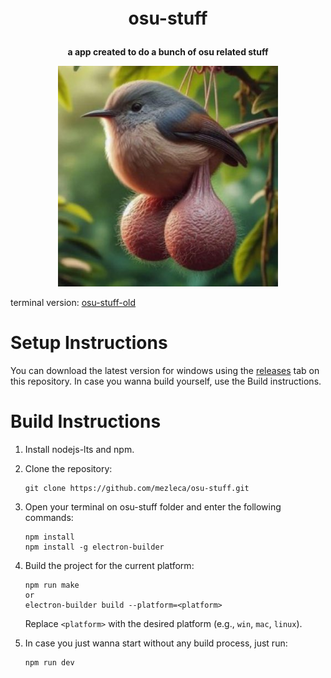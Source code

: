 <p align="center" style="font-size: 2em; font-weight: bold;">osu-stuff</p>
<p align="center" style="font-size: 1em; font-weight: bold;">a app created to do a bunch of osu related stuff</p>

<p align="center">
    <img width="70%" height="70%" src="https://github.com/mezleca/osu-stuff/blob/main/src/icon.png"></img>
</p>

terminal version: [osu-stuff-old](https://github.com/mezleca/osu-stuff-old)

# Setup Instructions
You can download the latest version for windows using the [releases](https://github.com/mezleca/osu-stuff/releases/) tab on this repository.
In case you wanna build yourself, use the Build instructions.

# Build Instructions
1. Install nodejs-lts and npm.

2. Clone the repository:
    ```
    git clone https://github.com/mezleca/osu-stuff.git
    ```

3. Open your terminal on osu-stuff folder and enter the following commands:
    ```
    npm install
    npm install -g electron-builder
    ```

4. Build the project for the current platform:
   ```
   npm run make
   or
   electron-builder build --platform=<platform>
   ```

    Replace `<platform>` with the desired platform (e.g., `win`, `mac`, `linux`).

5. In case you just wanna start without any build process, just run:
    ```
    npm run dev
    ```
